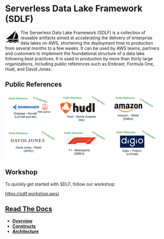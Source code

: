 # Serverless Data Lake Framework (SDLF)
<img align="left" src="docs/source/_static/sail-icon.png" width="50" height="44"> The Serverless Data Lake Framework (SDLF) is a collection of reusable artifacts aimed at accelerating the delivery of enterprise data lakes on AWS, shortening the deployment time to production from several months to a few weeks. It can be used by AWS teams, partners and customers to implement the foundational structure of a data lake following best practices. It is used in production by more than thirty large organizations, including public references such as Embraer, Formula One, Hudl, and David Jones.

## Public References
![AWS Serverless Data Lake Framework](docs/source/_static/public-references.png?raw=true "AWS Serverless Data Lake Framework")

## Workshop
To quickly get started with SDLF, follow our workshop:

https://sdlf.workshop.aws/

## [Read The Docs](https://aws-serverless-data-lake-framework.readthedocs.io/)

- [**Overview**](https://aws-serverless-data-lake-framework.readthedocs.io/en/stable/overview.html)
- [**Constructs**](https://aws-serverless-data-lake-framework.readthedocs.io/en/stable/constructs.html)
- [**Architecture**](https://aws-serverless-data-lake-framework.readthedocs.io/en/stable/architecture.html)
